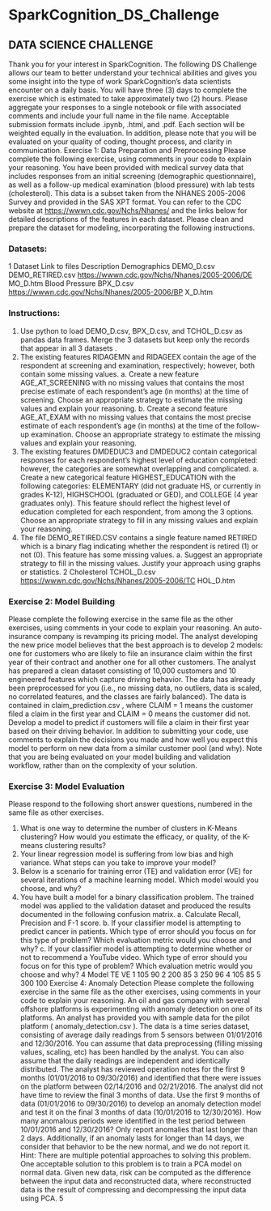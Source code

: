 # SparkCognition_DS_Challenge  
## DATA SCIENCE CHALLENGE  
Thank you for your interest in SparkCognition. The following DS Challenge allows our team to better
understand your technical abilities and gives you some insight into the type of work SparkCognition’s
data scientists encounter on a daily basis.
You will have three (3) days to complete the exercise which is estimated to take approximately two (2)
hours. Please aggregate your responses to a single notebook or file with associated comments and
include your full name in the file name. Acceptable submission formats include .ipynb, .html, and .pdf.
Each section will be weighted equally in the evaluation. In addition, please note that you will be
evaluated on your quality of coding, thought process, and clarity in communication.
Exercise 1: Data Preparation and Preprocessing
Please complete the following exercise, using comments in your code to explain your reasoning.
You have been provided with medical survey data that includes responses from an initial screening
(demographic questionnaire), as well as a follow-up medical examination (blood pressure) with lab tests
(cholesterol). This data is a subset taken from the NHANES 2005-2006 Survey and provided in the SAS
XPT format. You can refer to the CDC website at https://wwwn.cdc.gov/Nchs/Nhanes/ and the links
below for detailed descriptions of the features in each dataset.
Please clean and prepare the dataset for modeling, incorporating the following instructions.

### Datasets:
1
Dataset Link to files Description
Demographics DEMO_D.csv
DEMO_RETIRED.csv
https://wwwn.cdc.gov/Nchs/Nhanes/2005-2006/DE
MO_D.htm
Blood Pressure BPX_D.csv https://wwwn.cdc.gov/Nchs/Nhanes/2005-2006/BP
X_D.htm

### Instructions:
1. Use python to load DEMO_D.csv, BPX_D.csv, and TCHOL_D.csv as pandas data frames.
Merge the 3 datasets but keep only the records that appear in all 3 datasets .
2. The existing features RIDAGEMN and RIDAGEEX contain the age of the respondent at screening
and examination, respectively; however, both contain some missing values.
a. Create a new feature AGE_AT_SCREENING with no missing values that contains the
most precise estimate of each respondent’s age (in months) at the time of screening.
Choose an appropriate strategy to estimate the missing values and explain your
reasoning.
b. Create a second feature AGE_AT_EXAM with no missing values that contains the most
precise estimate of each respondent’s age (in months) at the time of the follow-up
examination. Choose an appropriate strategy to estimate the missing values and explain
your reasoning.
3. The existing features DMDEDUC3 and DMDEDUC2 contain categorical responses for each
respondent’s highest level of education completed: however, the categories are somewhat
overlapping and complicated.
a. Create a new categorical feature HIGHEST_EDUCATION with the following categories:
ELEMENTARY (did not graduate HS, or currently in grades K-12), HIGHSCHOOL
(graduated or GED), and COLLEGE (4 year graduates only). This feature should reflect
the highest level of education completed for each respondent, from among the 3
options. Choose an appropriate strategy to fill in any missing values and explain your
reasoning.
4. The file DEMO_RETIRED.CSV contains a single feature named RETIRED which is a binary flag
indicating whether the respondent is retired (1) or not (0). This feature has some missing values.
a. Suggest an appropriate strategy to fill in the missing values. Justify your approach using
graphs or statistics.
2
Cholesterol TCHOL_D.csv https://wwwn.cdc.gov/Nchs/Nhanes/2005-2006/TC
HOL_D.htm

### Exercise 2: Model Building

Please complete the following exercise in the same file as the other exercises, using comments in your
code to explain your reasoning.
An auto-insurance company is revamping its pricing model. The analyst developing the new price model
believes that the best approach is to develop 2 models: one for customers who are likely to file an
insurance claim within the first year of their contract and another one for all other customers. The
analyst has prepared a clean dataset consisting of 10,000 customers and 10 engineered features which
capture driving behavior. The data has already been preprocessed for you (i.e., no missing data, no
outliers, data is scaled, no correlated features, and the classes are fairly balanced).
The data is contained in claim_prediction.csv , where CLAIM = 1 means the customer filed a claim in the
first year and CLAIM = 0 means the customer did not.
Develop a model to predict if customers will file a claim in their first year based on their driving
behavior.
In addition to submitting your code, use comments to explain the decisions you made and how well you
expect this model to perform on new data from a similar customer pool (and why).
Note that you are being evaluated on your model building and validation workflow, rather than on the
complexity of your solution.


### Exercise 3: Model Evaluation
Please respond to the following short answer questions, numbered in the same file as other exercises.
1. What is one way to determine the number of clusters in K-Means clustering? How would you
estimate the efficacy, or quality, of the K-means clustering results?
2. Your linear regression model is suffering from low bias and high variance. What steps can you
take to improve your model?
3. Below is a scenario for training error (TE) and validation error (VE) for several iterations of a
machine learning model. Which model would you choose, and why?
4. You have built a model for a binary classification problem. The trained model was applied to the
validation dataset and produced the results documented in the following confusion matrix.
a. Calculate Recall, Precision and F-1 score.
b. If your classifier model is attempting to predict cancer in patients. Which type of error
should you focus on for this type of problem? Which evaluation metric would you
choose and why?
c. If your classifier model is attempting to determine whether or not to recommend a
YouTube video. Which type of error should you focus on for this type of problem? Which
evaluation metric would you choose and why?
4
Model TE VE
1 105 90
2 200 85
3 250 96
4 105 85
5 300 100
Exercise 4: Anomaly Detection
Please complete the following exercise in the same file as the other exercises, using comments in your
code to explain your reasoning.
An oil and gas company with several offshore platforms is experimenting with anomaly detection on one
of its platforms. An analyst has provided you with sample data for the pilot platform
( anomaly_detection.csv ). The data is a time series dataset, consisting of average daily readings from 5
sensors between 01/01/2016 and 12/30/2016. You can assume that data preprocessing (filling missing
values, scaling, etc) has been handled by the analyst. You can also assume that the daily readings are
independent and identically distributed.
The analyst has reviewed operation notes for the first 9 months (01/01/2016 to 09/30/2016) and
identified that there were issues on the platform between 02/14/2016 and 02/21/2016. The analyst did
not have time to review the final 3 months of data.
Use the first 9 months of data (01/01/2016 to 09/30/2016) to develop an anomaly detection model and
test it on the final 3 months of data (10/01/2016 to 12/30/2016). How many anomalous periods were
identified in the test period between 10/01/2016 and 12/30/2016? Only report anomalies that last
longer than 2 days. Additionally, if an anomaly lasts for longer than 14 days, we consider that behavior
to be the new normal, and we do not report it.
Hint: There are multiple potential approaches to solving this problem. One acceptable solution to this
problem is to train a PCA model on normal data. Given new data, risk can be computed as the difference
between the input data and reconstructed data, where reconstructed data is the result of compressing
and decompressing the input data using PCA.
5
